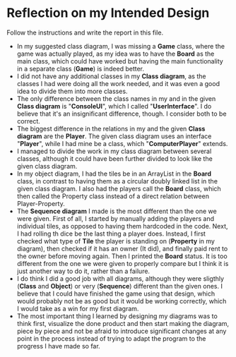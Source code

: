 # Reflection on my Intended Design
Follow the instructions and write the report in this file.

* In my suggested class diagram, I was missing a **Game** class, where the game was actually played, as my idea was to have the **Board** as the main class, which could have worked but having the main functionality in a separate class (**Game**) is indeed better.
* I did not have any additional classes in my **Class diagram**, as the classes I had were doing all the work needed, and it was even a good idea to divide them into more classes.
* The only difference between the class names in my and in the given **Class diagram** is "**ConsoleUI**", which I called "**UserInterface**". I do believe that it's an insignificant difference, though. I consider both to be correct.
* The biggest difference in the relations in my and the given **Class diagram** are the **Player**. The given class diagram uses an interface "**Player**", while I had mine be a class, which "**ComputerPlayer**" extends.
* I managed to divide the work in my class diagram between several classes, although it could have been further divided to look like the given class diagram.
* In my object diagram, I had the tiles be in an ArrayList in the **Board** class, in contrast to having them as a circular doubly linked list in the given class diagram. I also had the players call the **Board** class, which then called the Property class instead of a direct relation between Player-Property. 
* The **Sequence diagram** I made is the most different than the one we were given. First of all, I started by manually adding the players and individual tiles, as opposed to having them hardcoded in the code. Next, I had rolling th dice be the last thing a player does. Instead, I first checked what type of **Tile** the player is standing on (**Property** in my diagram), then checked if it has an owner (It did), and finally paid rent to the owner before moving again. Then I printed the **Board** status. It is too different from the one we were given to properly compare but I think it is just another way to do it, rather than a failure. 
* I do think I did a good job with all diagrams, although they were sligthly (**Class** and **Object**) or very (**Sequence**) different than the given ones. I believe that I could have finished the game using that design, which would probably not be as good but it would be working correctly, which I would take as a win for my first diagram.
* The most important thing I learned by designing my diagrams was to think first, visualize the done product and then start making the diagram, piece by piece and not be afraid to introduce significant changes at any point in the process instead of trying to adapt the program to the progress I have made so far.
